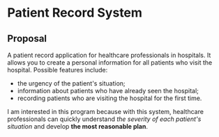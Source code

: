 # Patient Record System

## Proposal

A patient record application for healthcare professionals in hospitals. 
It allows you to create a personal information for all patients who visit the hospital. 
Possible features include:
- the urgency of the patient's situation; 
- information about patients who have already seen the hospital;
- recording patients who are visiting the hospital for the first time.

I am interested in this program because with this system, healthcare professionals can quickly understand
*the severity of each patient's situation* and develop **the most reasonable plan**.